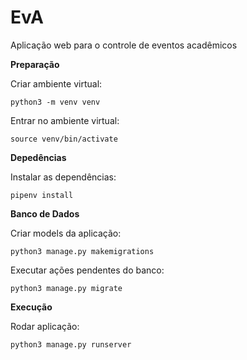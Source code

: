 # EvA

Aplicação web para o controle de eventos acadêmicos  

**Preparação**

Criar ambiente virtual:  

```
python3 -m venv venv
```

Entrar no ambiente virtual:  

```
source venv/bin/activate
```

**Depedências**

Instalar as dependências:  

```
pipenv install
```

**Banco de Dados**

Criar models da aplicação:

```
python3 manage.py makemigrations
```

Executar ações pendentes do banco:

```
python3 manage.py migrate
```

**Execução**

Rodar aplicação:  

```
python3 manage.py runserver
```